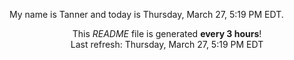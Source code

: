 My name is Tanner and today is Thursday, March 27, 5:19 PM EDT.

<p align="center">This <i>README</i> file is generated <b>every 3 hours</b>!</br>Last refresh: Thursday, March 27, 5:19 PM EDT<br /></p>
